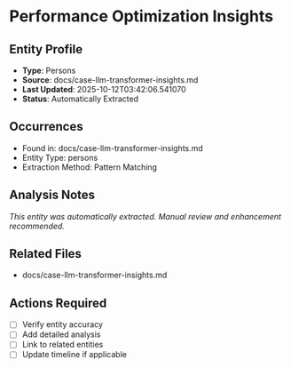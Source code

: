 # Performance Optimization Insights

## Entity Profile
- **Type**: Persons
- **Source**: docs/case-llm-transformer-insights.md
- **Last Updated**: 2025-10-12T03:42:06.541070
- **Status**: Automatically Extracted

## Occurrences
- Found in: docs/case-llm-transformer-insights.md
- Entity Type: persons
- Extraction Method: Pattern Matching

## Analysis Notes
*This entity was automatically extracted. Manual review and enhancement recommended.*

## Related Files
- docs/case-llm-transformer-insights.md

## Actions Required
- [ ] Verify entity accuracy
- [ ] Add detailed analysis
- [ ] Link to related entities
- [ ] Update timeline if applicable
